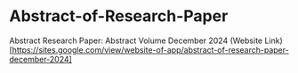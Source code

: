 # Abstract-of-Research-Paper
Abstract Research Paper: Abstract Volume  December 2024
(Website Link)[https://sites.google.com/view/website-of-app/abstract-of-research-paper-december-2024]
